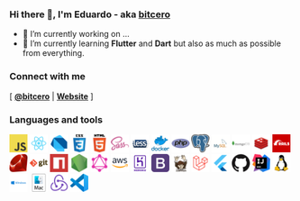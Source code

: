 ### Hi there 👋, I'm Eduardo - aka [bitcero](https://bitcero.dev)

- 🔭 I’m currently working on ...
- 🌱 I’m currently learning **Flutter** and **Dart** but also as much as possible from everything.

### Connect with me

[ [**@bitcero**](https://twitter.com/bitcero/) | 
[**Website**](https://eduardocortes.mx) ]

### Languages and tools
<img alt="JavaScript" src="https://github.com/github/explore/raw/80688e429a7d4ef2fca1e82350fe8e3517d3494d/topics/javascript/javascript.png" width="32" height="32"/> <img alt="React" src="https://github.com/github/explore/raw/80688e429a7d4ef2fca1e82350fe8e3517d3494d/topics/react/react.png" width="32" height="32"/> <img alt="Dart" src="https://github.com/github/explore/raw/80688e429a7d4ef2fca1e82350fe8e3517d3494d/topics/dart/dart.png" width="32" height="32"/> <img alt="CSS" src="https://github.com/github/explore/raw/80688e429a7d4ef2fca1e82350fe8e3517d3494d/topics/css/css.png" width="32" height="32"/> <img alt="HTML" src="https://github.com/github/explore/raw/80688e429a7d4ef2fca1e82350fe8e3517d3494d/topics/html/html.png" width="32" height="32"/> <img alt="SASS" src="https://github.com/github/explore/raw/80688e429a7d4ef2fca1e82350fe8e3517d3494d/topics/sass/sass.png" width="32" height="32"/> <img alt="LESS" src="https://github.com/github/explore/raw/80688e429a7d4ef2fca1e82350fe8e3517d3494d/topics/less/less.png" width="32" height="32"/> <img alt="Docker" src="https://github.com/github/explore/raw/80688e429a7d4ef2fca1e82350fe8e3517d3494d/topics/docker/docker.png" width="32" height="32"/> <img alt="PHP" src="https://github.com/github/explore/raw/80688e429a7d4ef2fca1e82350fe8e3517d3494d/topics/php/php.png" width="32" height="32"/> <img alt="PostgreSQL" src="https://github.com/github/explore/raw/80688e429a7d4ef2fca1e82350fe8e3517d3494d/topics/postgresql/postgresql.png" width="32" height="32"/> <img alt="MySQL" src="https://github.com/github/explore/raw/80688e429a7d4ef2fca1e82350fe8e3517d3494d/topics/mysql/mysql.png" width="32" height="32"/> <img alt="MongoDB" src="https://github.com/github/explore/raw/80688e429a7d4ef2fca1e82350fe8e3517d3494d/topics/mongodb/mongodb.png" width="32" height="32"/> <img alt="Redis" src="https://github.com/github/explore/raw/80688e429a7d4ef2fca1e82350fe8e3517d3494d/topics/redis/redis.png" width="32" height="32"/> <img alt="Ruby on Rails" src="https://github.com/github/explore/raw/80688e429a7d4ef2fca1e82350fe8e3517d3494d/topics/rails/rails.png" width="32" height="32"/> <img alt="Ruby" src="https://github.com/github/explore/raw/80688e429a7d4ef2fca1e82350fe8e3517d3494d/topics/ruby/ruby.png" width="32" height="32"/> <img alt="Git" src="https://github.com/github/explore/raw/80688e429a7d4ef2fca1e82350fe8e3517d3494d/topics/git/git.png" width="32" height="32"/> <img alt="NPM" src="https://github.com/github/explore/raw/80688e429a7d4ef2fca1e82350fe8e3517d3494d/topics/npm/npm.png" width="32" height="32"/> <img alt="Nodejs" src="https://github.com/github/explore/raw/80688e429a7d4ef2fca1e82350fe8e3517d3494d/topics/nodejs/nodejs.png" width="32" height="32"/> <img alt="GraphQL" src="https://github.com/github/explore/raw/80688e429a7d4ef2fca1e82350fe8e3517d3494d/topics/graphql/graphql.png" width="32" height="32"/> <img alt="AWS" src="https://github.com/github/explore/raw/80688e429a7d4ef2fca1e82350fe8e3517d3494d/topics/aws/aws.png" width="32" height="32"/> <img alt="Heroku" src="https://github.com/github/explore/raw/cb661bc288627f05a5ac4187b00495fd8048c9fa/topics/heroku/heroku.png" width="32" height="32"/> <img alt="Bootstrap" src="https://github.com/github/explore/raw/80688e429a7d4ef2fca1e82350fe8e3517d3494d/topics/bootstrap/bootstrap.png" width="32" height="32"/> <img alt="Composer" src="https://github.com/github/explore/raw/80688e429a7d4ef2fca1e82350fe8e3517d3494d/topics/composer/composer.png" width="32" height="32"/> <img alt="Laravel" src="https://github.com/github/explore/raw/80688e429a7d4ef2fca1e82350fe8e3517d3494d/topics/laravel/laravel.png" width="32" height="32"/> <img alt="Flutter" src="https://github.com/github/explore/raw/80688e429a7d4ef2fca1e82350fe8e3517d3494d/topics/flutter/flutter.png" width="32" height="32"/> <img alt="GitHub" src="https://github.com/github/explore/raw/78df643247d429f6cc873026c0622819ad797942/topics/github/github.png" width="32" height="32"/> <img alt="Flutter" src="https://github.com/github/explore/raw/caa262eeb858e81282d6f651d6eef1f8730b54ba/topics/intellij-idea/intellij-idea.png" width="32" height="32"/> <img alt="Linux" src="https://github.com/github/explore/raw/80688e429a7d4ef2fca1e82350fe8e3517d3494d/topics/linux/linux.png" width="32" height="32"/> <img alt="Windows" src="https://github.com/github/explore/raw/80688e429a7d4ef2fca1e82350fe8e3517d3494d/topics/windows/windows.png" width="32" height="32"/> <img alt="MacOS" src="https://github.com/github/explore/raw/80688e429a7d4ef2fca1e82350fe8e3517d3494d/topics/macos/macos.png" width="32" height="32"/> <img alt="Redux" src="https://github.com/github/explore/raw/80688e429a7d4ef2fca1e82350fe8e3517d3494d/topics/redux/redux.png" width="32" height="32"/> <img alt="Visual Studio Code" src="https://github.com/github/explore/raw/80688e429a7d4ef2fca1e82350fe8e3517d3494d/topics/visual-studio-code/visual-studio-code.png" width="32" height="32"/>
<!--
**bitcero/bitcero** is a ✨ _special_ ✨ repository because its `README.md` (this file) appears on your GitHub profile.

Here are some ideas to get you started:

- 🔭 I’m currently working on ...
- 🌱 I’m currently learning ...
- 👯 I’m looking to collaborate on ...
- 🤔 I’m looking for help with ...
- 💬 Ask me about ...
- 📫 How to reach me: ...
- 😄 Pronouns: ...
- ⚡ Fun fact: ...
-->
